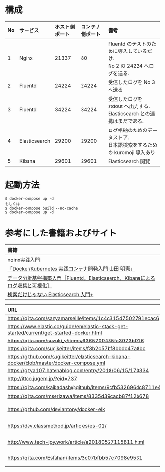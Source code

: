 # 構成

| No | サービス | ホスト側ポート | コンテナ側ポート | 備考 |
|:--|:--|:--|:--|:--|
| 1 | Nginx | 21337 | 80 | Fluentd のテストのために導入しているだけ.<br/>No 2 の 24224 へログを送る. |
| 2 | Fluentd | 24224 | 24224 | 受信したログを No 3 へ送る |
| 3 | Fluentd | 34224 | 34224 | 受信したログを stdout へ出力する.<br/>Elasticsearch との連携はまだである. |
| 4 | Elasticsearch | 29200 | 29200 | ログ格納のためのデータストア.<br/>日本語検索をするための kuromoji 導入あり |
| 5 | Kibana | 29601 | 29601 | Elasticsearch 閲覧 |


# 起動方法

```
$ docker-compose up -d
もしくは
$ docker-compose build --no-cache
$ docker-compose up -d
```

# 参考にした書籍およびサイト

|書籍|
|:---|
|[nginx実践入門](https://gihyo.jp/book/2016/978-4-7741-7866-0)|
|[「Docker/Kubernetes 実践コンテナ開発入門  山田 明憲」](https://gihyo.jp/book/2018/978-4-297-10033-9)|
|[データ分析基盤構築入門［Fluentd，Elasticsearch，Kibanaによるログ収集と可視化］](https://gihyo.jp/book/2017/978-4-7741-9218-5)|
|[検索だけじゃない Elasticsearch 入門+](https://booth.pm/ja/items/1031664)|

|URL|一言|
|:--|:---|
|https://qiita.com/sanyamarseille/items/1c4c31547502791ecac6||
|https://www.elastic.co/guide/en/elastic-stack-get-started/current/get-started-docker.html||
|https://qiita.com/suzuki_y/items/6365799485fa3973b916||
|https://qiita.com/sugikeitter/items/f3b2c57bf8bbdc47a8bc||
|https://github.com/sugikeitter/elasticsearch-kibana-docker/blob/master/docker-compose.yml||
|https://gitya107.hatenablog.com/entry/2018/06/15/170334||
|http://ittoo.jugem.jp/?eid=737||
|https://qiita.com/kaibadash@github/items/9cfb532696dc8711e408|日本語検索を可能にする|
|https://qiita.com/mserizawa/items/8335d39cacb87f12b678|日本語検索を可能にする|
|https://github.com/deviantony/docker-elk|ELK を構築するための docker-compose が公開されている|
|https://dev.classmethod.jp/articles/es-01/|index, document, type の説明が簡潔に RDMS に例えられていて良かった|
|http://www.tech-joy.work/article/a20180527115811.html|/etc/elasticsearch/elasticsearch.yml の記述例と説明あり|
|https://qiita.com/Esfahan/items/3c07bfbb57c7098e9531|3台に Elasticsearch を導入した場合の手順あり|

